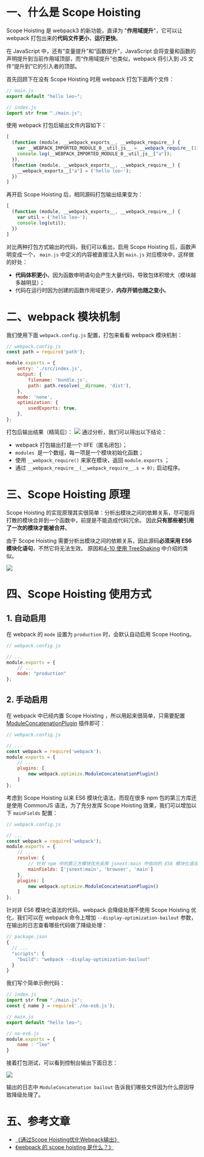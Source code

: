# 一、什么是 Scope Hoisting
Scope Hoisting 是 webpack3 的新功能，直译为 "**作用域提升**"，它可以让 webpack 打包出来的**代码文件更小**，**运行更快**。

在 JavaScript 中，还有“变量提升”和“函数提升”，JavaScript 会将变量和函数的声明提升到当前作用域顶部，而“作用域提升”也类似，webpack 将引入到 JS 文件“提升到”它的引入者的顶部。

首先回顾下在没有 Scope Hoisting 时用 webpack 打包下面两个文件：

```javascript
// main.js
export default "hello leo~";

// index.js
import str from "./main.js";
```

使用 webpack 打包后输出文件内容如下：

```javascript
[
  (function (module, __webpack_exports__, __webpack_require__) {
    var __WEBPACK_IMPORTED_MODULE_0__util_js__ = __webpack_require__(1);
    console.log(__WEBPACK_IMPORTED_MODULE_0__util_js__["a"]);
  }),
  (function (module, __webpack_exports__, __webpack_require__) {
    __webpack_exports__["a"] = ('hello leo~');
  })
]
```

再开启 Scope Hoisting 后，相同源码打包输出结果变为：

```javascript
[
  (function (module, __webpack_exports__, __webpack_require__) {
    var util = ('hello leo~');
    console.log(util);
  })
]
```

对比两种打包方式输出的代码，我们可以看出，启用 Scope Hoisting 后，函数声明变成一个， `main.js` 中定义的内容被直接注入到 `main.js` 对应模块中，这样做的好处：

- **代码体积更小**，因为函数申明语句会产生大量代码，导致包体积增大（模块越多越明显）；
- 代码在运行时因为创建的函数作用域更少，**内存开销也随之变小**。

# 二、webpack 模块机制

我们使用下面 `webpack.config.js` 配置，打包来看看 webpack 模块机制：

```javascript
// webpack.config.js
const path = require('path');

module.exports = {
    entry: './src/index.js',
    output: {
        filename: 'bundle.js',
        path: path.resolve(__dirname, 'dist'),
    },
    mode: 'none',
    optimization: {
        usedExports: true,
    },
};
```
打包后输出结果（精简后）：
![](http://images.pingan8787.com/Webpack/Scope-Hoisting/build-result.png)
通过分析，我们可以得出以下结论：

- webpack 打包输出打是一个 IIFE（匿名闭包）；
- `modules`  是一个数组，每一项是一个模块初始化函数；
- 使用 `__webpack_require()` 来家在模块，返回 `module.exports` ；
- 通过 `__webpack_require__(__webpack_require__.s = 0);` 启动程序。

# 三、Scope Hoisting 原理

Scope Hoisting 的实现原理其实很简单：分析出模块之间的依赖关系，尽可能将打散的模块合并到一个函数中，前提是不能造成代码冗余。 因此**只有那些被引用了一次的模块才能被合并**。

由于 Scope Hoisting 需要分析出模块之间的依赖关系，因此源码**必须采用 ES6 模块化语句**，不然它将无法生效。 原因和[4-10 使用 TreeShaking](http://webpack.wuhaolin.cn/4%E4%BC%98%E5%8C%96/4-10%E4%BD%BF%E7%94%A8TreeShaking.html) 中介绍的类似。

![](http://images.pingan8787.com/Webpack/Scope-Hoisting/build-result-comparison.png)

# 四、Scope Hoisting 使用方式
## 1. 自动启用
在 webpack 的 `mode` 设置为 `production` 时，会默认自动启用 Scope Hooting。
```javascript
// webpack.config.js

// ...
module.exports = {
    // ...
	mode: "production"
};
```

## 2. 手动启用
在 webpack 中已经内置 Scope Hoisting ，所以用起来很简单，只需要配置[ModuleConcatenationPlugin](https://webpack.js.org/plugins/module-concatenation-plugin/#root) 插件即可：
```javascript
// webpack.config.js

// ...
const webpack = require('webpack');
module.exports = {
    // ...
    plugins: [
        new webpack.optimize.ModuleConcatenationPlugin()
    ]
};
```

考虑到 Scope Hoisting 以来 ES6 模块化语法，而现在很多 npm 包的第三方库还是使用 CommonJS 语法，为了充分发挥 Scope Hoisting 效果，我们可以增加以下 `mainFields` 配置：

```javascript
// webpack.config.js

// ...
const webpack = require('webpack');
module.exports = {
    // ...
    resolve: {
        // 针对 npm 中的第三方模块优先采用 jsnext:main 中指向的 ES6 模块化语法的文件
        mainFields: ['jsnext:main', 'browser', 'main']
    },
    plugins: [
        new webpack.optimize.ModuleConcatenationPlugin()
    ]
};
```

针对非 ES6 模块化语法的代码，webpack 会降级处理不使用 Scope Hoisting 优化，我们可以在 webpack 命令上增加 `--display-optimization-bailout` 参数，在输出的日志查看哪些代码做了降级处理：

```javascript
// package.json
{
  // ...
  "scripts": {
    "build": "webpack --display-optimization-bailout" 
  }
}
```

我们写个简单示例代码：

```javascript
// index.js
import str from "./main.js";
const { name } = require('./no-es6.js');

// main.js
export default "hello leo~";

// no-es6.js
module.exports = {
    name : "leo"
}
```

接着打包测试，可以看到控制台输出下面日志：

![](http://images.pingan8787.com/Webpack/Scope-Hoisting/build-result-log.png)

输出的日志中 `ModuleConcatenation bailout` 告诉我们哪些文件因为什么原因导致降级处理了。

# 五、参考文章

- [《通过Scope Hoisting优化Webpack输出》](https://imweb.io/topic/5a43064fa192c3b460fce360) 
- [《webpack 的 scope hoisting 是什么？》](https://segmentfault.com/a/1190000018220850) 
